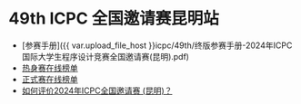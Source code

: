 # 49th ICPC 全国邀请赛昆明站

- [参赛手册]({{ var.upload_file_host }}icpc/49th/终版参赛手册-2024年ICPC国际大学生程序设计竞赛全国邀请赛(昆明).pdf)
- [热身赛在线榜单](https://board.xcpcio.com/icpc/49th/kunming-invitational-warmup)
- [正式赛在线榜单](https://board.xcpcio.com/icpc/49th/kunming-invitational)
- [如何评价2024年ICPC全国邀请赛 (昆明)？](https://www.zhihu.com/question/652342182)
